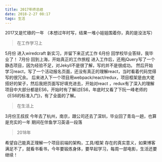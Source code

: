 ```yaml
---
title: 2017年终总结
date: 2018-2-27 08:17
tags: 生活
---
```


2017又是忙碌的一年
（本想过年时写，结果一堆小娃娃围着你，真的是没法写）

<!-- more -->

> 在工作学习上

5月份 进入wiredcraft 新实习，并留下来正式工作
6月份 回学校毕业答辩，我毕业了！
7月份 回到上海，开始真正的工作旅程
进入工作后，还用jQuery写了一个静态项目，因为经验不足，对Jekyll不是很了解，写的并不是很成功。
然后开始学习react，写了一个活动报名页面，还没有真正的理解react，当时看着代码觉得写的很冗余。
后来进入下一个项目用webpack/react/redux，项目框架是由大佬搭好的架子，然后我把页面写好填充进去，开始对react ，redux有了深入的理解
项目中大部分都是ES6，开始时有了解过ES6，年底时又看了下阮一峰老师的《ES6的标准入门》，有了全面的了解。

> 在生活上

3月份王叔叔
今年去了杭州，南京，跟公司还去了深圳，毕业回了青岛一趟，也算是充实的一年
期间在伴鱼学习英语一段落

> 2018年

希望自己能真正理解一个项目前端的架构，工具/框架 存在的真实意义，如果博客满足不了，就看书看书，今年要锻炼身体，要早起学习，每周一部电影，生活还要继续！


